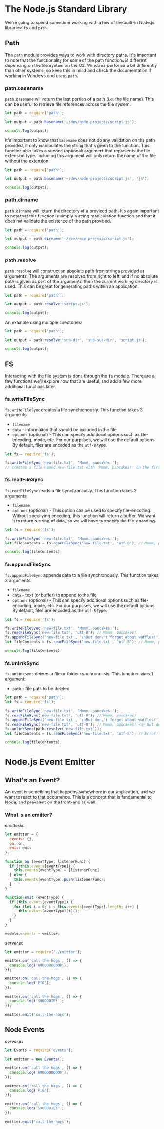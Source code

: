 # The Node.js Standard Library

We're going to spend some time working with a few of the built-in Node.js libraries: `fs` and `path`.

## Path

The `path` module provides ways to work with directory paths. It's important to note that the functionality for some of the path functions is different depending on the file system on the OS. Windows performs a bit differently than other systems, so keep this in mind and check the documentation if working in Windows and using `path`.

### path.basename

`path.basename` will return the last portion of a path (i.e. the file name). This can be useful to retrieve file references across the file system.

```js
let path = require('path');

let output = path.basename('~/dev/node-projects/script.js');

console.log(output);
```

It's important to know that `basename` does not do any validation on the path provided, it only manipulates the string that's given to the function. This function also takes a second (optional) argument that represents the file extension type. Including this argument will only return the name of the file without the extension.

```js
let path = require('path');

let output = path.basename('~/dev/node-projects/script.js', 'js');

console.log(output);
```

### path.dirname

`path.dirname` will return the directory of a provided path. It's again important to note that this function is simply a string manipulation function and that it does not validate the existence of the path provided.

```js
let path = require('path');

let output = path.dirname('~/dev/node-projects/script.js');

console.log(output);
```

### path.resolve

`path.resolve` will construct an absolute path from strings provided as arguments. The arguments are resolved from right to left, and if no absolute path is given as part of the arguments, then the current working directory is used. This can be great for generating paths within an application.

```js
let path = require('path');

let output = path.resolve('script.js');

console.log(output);
```

An example using multiple directories:

```js
let path = require('path');

let output = path.resolve('sub-dir', 'sub-sub-dir', 'script.js');

console.log(output);
```

## FS

Interacting with the file system is done through the `fs` module. There are a few functions we'll explore now that are useful, and add a few more additional functions later.

### fs.writeFileSync

`fs.writeFileSync` creates a file synchronously. This function takes 3 arguments:

  - `filename`
  - `data` - information that should be included in the file
  - `options` (optional) - This can specify additional options such as file-encoding, mode, etc. For our purposes, we will use the default options. By default, files are encoded as the `utf-8` type.

```js
let fs = require('fs');

fs.writeFileSync('new-file.txt', 'Mmmm, pancakes!');
// creates a file named new-file.txt with 'Mmmm, pancakes!' on the first line
```

### fs.readFileSync

`fs.readFileSync` reads a file synchronously. This function takes 2 arguments:

  - `filename`
  - `options` (optional) - This option can be used to specify file-encoding. Without specifying encoding, this function will return a buffer. We want it to return a string of data, so we will have to specify the file-encoding.

```js
let fs = require('fs');

fs.writeFileSync('new-file.txt', 'Mmmm, pancakes!');
let fileContents = fs.readFileSync('new-file.txt', 'utf-8'); // Mmmm, pancakes!

console.log(fileContents);
```

### fs.appendFileSync

`fs.appendFileSync` appends data to a file synchronously. This function takes 3 arguments:

  - `filename`
  - `data` - text (or buffer) to append to the file
  - `options` (optional) - This can specify additional options such as file-encoding, mode, etc. For our purposes, we will use the default options. By default, files are encoded as the `utf-8` type.

```js
let fs = require('fs');

fs.writeFileSync('new-file.txt', 'Mmmm, pancakes!');
fs.readFileSync('new-file.txt', 'utf-8'); // Mmmm, pancakes!
fs.appendFileSync('new-file.txt', '\nBut don\'t forget about waffles!');
let fileContents = fs.readFileSync('new-file.txt', 'utf-8'); // Mmmm, pancakes! <n> But don't forget about waffles!

console.log(fileContents);
```

### fs.unlinkSync

`fs.unlinkSync` deletes a file or folder synchronously. This function takes 1 argument:

  - `path` - file path to be deleted

```js
let path = require('path');
let fs = require('fs');

fs.writeFileSync('new-file.txt', 'Mmmm, pancakes!');
fs.readFileSync('new-file.txt', 'utf-8'); // Mmmm, pancakes!
fs.appendFileSync('new-file.txt', '\nBut don\'t forget about waffles!');
fs.readFileSync('new-file.txt', 'utf-8'); // Mmmm, pancakes! <n> But don't forget about waffles!
fs.unlinkSync(path.resolve('new-file.txt'));
let fileContents = fs.readFileSync('new-file.txt', 'utf-8'); // Error! No file new-file.txt exists!

console.log(fileContents);
```

# Node.js Event Emitter

## What's an Event?

An event is something that happens somewhere in our application, and we want to react to that occurrence. This is a concept that is fundamental to Node, and prevalent on the front-end as well.

### What is an emitter?

_emitter.js_:

```js
let emitter = {
  events: {},
  on: on,
  emit: emit
};

function on (eventType, listenerFunc) {
  if (!this.events[eventType]) {
    this.events[eventType] = [listenerFunc]
  } else {
    this.events[eventType].push(listenerFunc);
  }
}

function emit (eventType) {
  if (this.events[eventType]) {
    for (let i = 0; i < this.events[eventType].length; i++) {
      this.events[eventType][i]();
    }
  }
}

module.exports = emitter;
```

_server.js_:

```js
let emitter = require('./emitter');

emitter.on('call-the-hogs', () => {
  console.log('WOOOOOOOOOO');
});

emitter.on('call-the-hogs', () => {
  console.log('PIG');
});

emitter.on('call-the-hogs', () => {
  console.log('SOOOOOIE!');
});

emitter.emit('call-the-hogs');
```

## Node Events

_server.js_:

```js
let Events = require('events');

let emitter = new Events();

emitter.on('call-the-hogs', () => {
  console.log('WOOOOOOOOOO');
});

emitter.on('call-the-hogs', () => {
  console.log('PIG');
});

emitter.on('call-the-hogs', () => {
  console.log('SOOOOOIE!');
});

emitter.emit('call-the-hogs');
```
